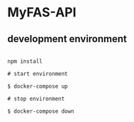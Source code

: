 # MyFAS-API

## development environment
```shell

npm install

# start environment

$ docker-compose up

# stop environment 

$ docker-compose down


```